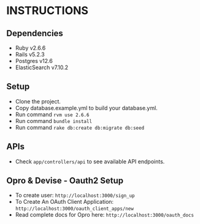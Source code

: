# INSTRUCTIONS

## Dependencies
- Ruby          v2.6.6
- Rails         v5.2.3
- Postgres      v12.6
- ElasticSearch v7.10.2

## Setup
- Clone the project.
- Copy database.example.yml to build your database.yml.
- Run command `rvm use 2.6.6`
- Run command `bundle install`
- Run command `rake db:create db:migrate db:seed`

## APIs
- Check `app/controllers/api` to see available API endpoints.

## Opro & Devise - Oauth2 Setup
- To create user: `http://localhost:3000/sign_up`
- To Create An OAuth Client Application: `http://localhost:3000/oauth_client_apps/new`
- Read complete docs for Opro here: `http://localhost:3000/oauth_docs`

